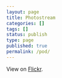 ```yaml
---
layout: page
title: Photostream
categories: []
tags: []
status: publish
type: page
published: true
permalink: /pod/
---
```

<div class="row">
    <div id="today-div">
        <a href="" target="_blank" id="today-link"><img id="today" style="display:none"/></a>
        <p id="today-description"></p>
    </div>
</div>
<div class="row">
    <p>View on <a href="https://secure.flickr.com/photos/103377679@N03/sets/72157642172999344/">Flickr</a>.</p>
    <div id="pods" class="gallery"></div>
    <div class="pod-nav">
        <a href="#" id="prev-link" style="display:none"><< Prev </a>
        <a href="#" id="more-link" style="display:none">Next >> </a>
    </div>

</div>
<div class="row">

</div>
<script src="/js/jquery.colorbox-min.js"></script>
<script type="text/javascript">

$('#today').bind('load', function(){
    $(this).fadeIn()
})

$('#more-link, #prev-link').click(function(e){
    e.preventDefault()
    fetchImages($(this).data('page'))
    return false;
})

$(document).ready(function(){
    fetchImages(1)
    flickr_url = 'https://api.flickr.com/services/rest/?method=flickr.people.getPhotos&api_key=377b339d6924ffa502236994dfe17e2c&user_id=103377679%40N03&min_taken_date=1393632000&extras=description%2C+date_upload%2C+date_taken%2C+url_sq%2C+url_t%2C+url_s%2C+url_q%2C+url_m%2C+url_n%2C+url_z%2C+url_c%2C+url_l%2C+url_o&per_page=1&page=1&format=json&nojsoncallback=1'
    $.getJSON(flickr_url, function(data){
        $("#today-link").attr('href', data.photos.photo[0].url_o)
        $("#today").attr('src', data.photos.photo[0].url_l)
        $("#today-description").html('"' + data.photos.photo[0].title + '"')
   })
})

function fetchImages(page){
    $("#pods").html('')
    per_page = 10
    if(page == 1)
        per_page = 11
    flickr_url = 'https://api.flickr.com/services/rest/?method=flickr.people.getPhotos&api_key=377b339d6924ffa502236994dfe17e2c&user_id=103377679%40N03&min_taken_date=1393632000&extras=description%2C+date_upload%2C+date_taken%2C+url_sq%2C+url_t%2C+url_s%2C+url_q%2C+url_m%2C+url_n%2C+url_z%2C+url_c%2C+url_l%2C+url_o&per_page=' + per_page + '&page=' + page + '&format=json&nojsoncallback=1'
    var jqxhr = $.getJSON(flickr_url, function(data){
        photos = data.photos.photo
        page = parseInt(data.photos.page)
        if(data.photos.pages > page){
            $("#more-link").show()
            $("#more-link").data("page", page + 1)
        }else {
            $("#more-link").hide()
        }
        if(page > 1){
            $("#prev-link").show()
            $("#prev-link").data("page", page - 1)
        }else{
            $("#prev-link").hide()
        }
        if(page == 1)
            photos.shift()
        for(image in photos){
            var item = $('<figure class="pod-item-wrapper"><a target="_blank" data-large="' + photos[image].url_o + '"title="' + photos[image].title + '" href="' + photos[image].url_l + '"><img src="' + photos[image].url_s + '" rel="gal" /></a></figure>').hide().fadeIn(2000)
            $('#pods').append(item)
        }
    })

    jqxhr.done(function(){
        $('div.gallery > figure > a').colorbox({rel:'gal', maxWidth: '90%', maxHeight: '85%', scalePhotos: true, title: function(){
                var url = $(this).attr('data-large');
                var title = $(this).attr('title');
                return '<a href="' + url + '" target="_blank">' + title + '</a>';
            },
        })
    })
}
</script>
